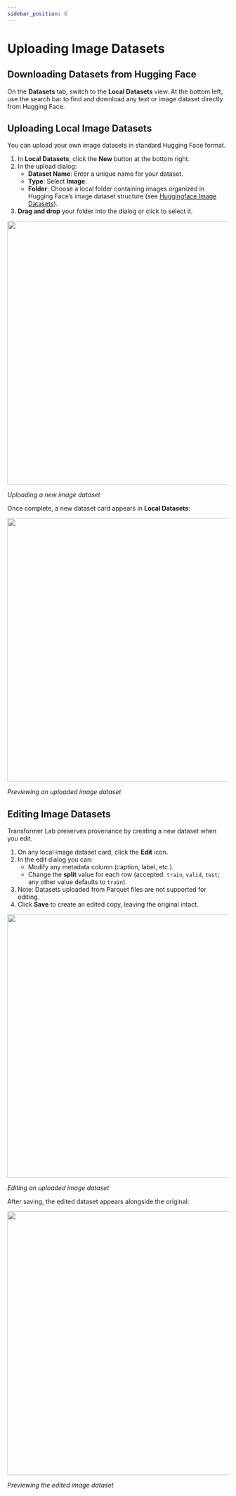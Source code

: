 ```yaml
---
sidebar_position: 8
---
```


# Uploading Image Datasets

## Downloading Datasets from Hugging Face

On the **Datasets** tab, switch to the **Local Datasets** view. At the bottom left, use the search bar to find and download any text or image dataset directly from Hugging Face.

## Uploading Local Image Datasets

You can upload your own image datasets in standard Hugging Face format.

1. In **Local Datasets**, click the **New** button at the bottom right.
2. In the upload dialog:
   - **Dataset Name**: Enter a unique name for your dataset.
   - **Type**: Select **Image**.
   - **Folder**: Choose a local folder containing images organized in Hugging Face’s image dataset structure (see [Huggingface Image Datasets](https://huggingface.co/docs/datasets/en/image_dataset)).
3. **Drag and drop** your folder into the dialog or click to select it.

<div style={{textAlign: 'center'}}>
  <img src={require('./gifs/imgdatasets-uploading-data.gif').default} width="600" />
  <p><em>Uploading a new image dataset</em></p>
</div>

Once complete, a new dataset card appears in **Local Datasets**:

<div style={{textAlign: 'center'}}>
  <img src={require('./gifs/imgdatasets-preview.gif').default} width="600" />
  <p><em>Previewing an uploaded image dataset</em></p>
</div>

## Editing Image Datasets

Transformer Lab preserves provenance by creating a new dataset when you edit.

1. On any local image dataset card, click the **Edit** icon.
2. In the edit dialog you can:
   - Modify any metadata column (caption, label, etc.).
   - Change the **split** value for each row (accepted: `train`, `valid`, `test`; any other value defaults to `train`).
3. Note: Datasets uploaded from Parquet files are not supported for editing.
4. Click **Save** to create an edited copy, leaving the original intact.

<div style={{textAlign: 'center'}}>
  <img src={require('./gifs/imgdatasets-editing.gif').default} width="600" />
  <p><em>Editing an uploaded image dataset</em></p>
</div>

After saving, the edited dataset appears alongside the original:

<div style={{textAlign: 'center'}}>
  <img src={require('./gifs/imgdatasets-editpreview.gif').default} width="600" />
  <p><em>Previewing the edited image dataset</em></p>
</div>